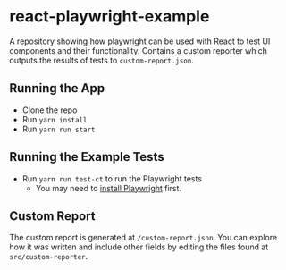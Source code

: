 # react-playwright-example

A repository showing how playwright can be used with React to test UI components and their functionality.
Contains a custom reporter which outputs the results of tests to `custom-report.json`.

## Running the App

- Clone the repo
- Run `yarn install`
- Run `yarn run start`

## Running the Example Tests

- Run `yarn run test-ct` to run the Playwright tests
  - You may need to [install Playwright](https://playwright.dev/docs/intro) first.

## Custom Report

The custom report is generated at `/custom-report.json`. You can explore how it was written and include other fields by editing the files found at `src/custom-reporter`.
